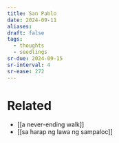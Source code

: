 ```yaml
---
title: San Pablo
date: 2024-09-11
aliases: 
draft: false
tags:
  - thoughts
  - seedlings
sr-due: 2024-09-15
sr-interval: 4
sr-ease: 272
---
```

# Related

- [[a never-ending walk]]
- [[sa harap ng lawa ng sampaloc]]